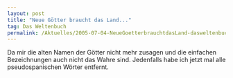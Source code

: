 ```yaml
---
layout: post
title: "Neue Götter braucht das Land..."
tag: Das Weltenbuch
permalink: /Aktuelles/2005-07-04-NeueGoetterbrauchtdasLand-dasweltenbuch
---
```


Da mir die alten Namen der Götter nicht mehr zusagen und die einfachen Bezeichnungen auch nicht das Wahre sind. Jedenfalls habe ich jetzt mal alle pseudospanischen Wörter entfernt.


